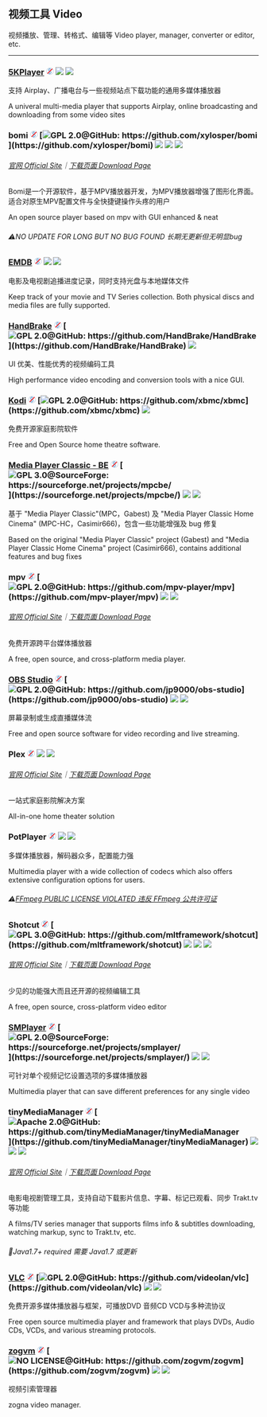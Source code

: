 ## 视频工具   Video

视频播放、管理、转格式、编辑等   Video player, manager, converter or editor, etc.

---

### [5KPlayer](https://www.5kplayer.com/) ![](/assets/free.png) ![](/assets/united-states.png) ![](/assets/multi_platform.png)

支持 Airplay、广播电台与一些视频站点下载功能的通用多媒体播放器

A univeral multi-media player that supports Airplay, online broadcasting and downloading from some video sites

### bomi ![](/assets/free.png) [![](/assets/open-source-icon.png "GPL 2.0@GitHub: https://github.com/xylosper/bomi")](https://github.com/xylosper/bomi) ![](/assets/earth-globe.png) ![](/assets/usb.png) ![](/assets/multi_platform.png)

###### [官网 Official Site](https://bomi-player.github.io/index.html)｜[下载页面 Download Page](https://bomi-player.github.io/downloads.html)

Bomi是一个开源软件，基于MPV播放器开发，为MPV播放器增强了图形化界面。适合对原生MPV配置文件与全快捷键操作头疼的用户

An open source player based on mpv with GUI enhanced & neat

###### ⚠NO UPDATE FOR LONG BUT NO BUG FOUND   长期无更新但无明显bug

### [EMDB](http://www.emdb.eu/) ![](/assets/free.png) ![](/assets/earth-globe.png) ![](/assets/usb.png)

电影及电视剧追播进度记录，同时支持光盘与本地媒体文件

Keep track of your movie and TV Series collection. Both physical discs and media files are fully supported.

### [HandBrake](http://handbrake.fr/) ![](/assets/free.png) [![](/assets/open-source-icon.png "GPL 2.0@GitHub: https://github.com/HandBrake/HandBrake")](https://github.com/HandBrake/HandBrake) ![](/assets/earth-globe.png)

UI 优美、性能优秀的视频编码工具

High performance video encoding and conversion tools with a nice GUI.

### [Kodi](https://kodi.tv/) ![](/assets/free.png) [![](/assets/open-source-icon.png "GPL 2.0@GitHub: https://github.com/xbmc/xbmc")](https://github.com/xbmc/xbmc) ![](/assets/earth-globe.png)

免费开源家庭影院软件

Free and Open Source home theatre software.

### [Media Player Classic - BE](https://mpcbe.sourceforge.io/) ![](/assets/free.png) [![](/assets/open-source-icon.png "GPL 3.0@SourceForge: https://sourceforge.net/projects/mpcbe/")](https://sourceforge.net/projects/mpcbe/) ![](/assets/earth-globe.png) ![](/assets/usb.png)

基于 "Media Player Classic"\(MPC，Gabest\) 及 "Media Player Classic Home Cinema" \(MPC-HC，Casimir666\)，包含一些功能增强及 bug 修复

Based on the original "Media Player Classic" project \(Gabest\) and "Media Player Classic Home Cinema" project \(Casimir666\), contains additional features and bug fixes

### mpv ![](/assets/free.png) [![](/assets/open-source-icon.png "GPL 2.0@GitHub: https://github.com/mpv-player/mpv")](https://github.com/mpv-player/mpv) ![](/assets/united-states.png) ![](/assets/multi_platform.png)

###### [官网 Official Site](https://mpv.io/)｜[下载页面 Download Page](https://mpv.io/installation/)

免费开源跨平台媒体播放器

A free, open source, and cross-platform media player.

### [OBS Studio](https://obsproject.com/) ![](/assets/free.png) [![](/assets/open-source-icon.png "GPL 2.0@GitHub: https://github.com/jp9000/obs-studio")](https://github.com/jp9000/obs-studio) ![](/assets/united-states.png) ![](/assets/usb.png)

屏幕录制或生成直播媒体流

Free and open source software for video recording and live streaming.

### Plex ![](/assets/free.png) ![](/assets/earth-globe.png) ![](/assets/multi_platform.png)

###### [官网 Official Site](https://www.plex.tv/)｜[下载页面 Download Page](https://www.plex.tv/apps/)

一站式家庭影院解决方案

All-in-one home theater solution

### PotPlayer ![](/assets/free.png) ![](/assets/earth-globe.png) ![](/assets/multi_platform.png)

多媒体播放器，解码器众多，配置能力强

Multimedia player with a wide collection of codecs which also offers extensive configuration options for users.

###### ⚠[FFmpeg PUBLIC LICENSE VIOLATED   违反 FFmpeg 公共许可证](https://github.com/FFmpeg/web/blob/master/src/shame#L63)

### Shotcut ![](/assets/free.png) [![](/assets/open-source-icon.png "GPL 3.0@GitHub: https://github.com/mltframework/shotcut")](https://github.com/mltframework/shotcut) ![](/assets/earth-globe.png) ![](/assets/usb.png) ![](/assets/multi_platform.png)

###### [官网 Official Site](https://www.shotcut.org/)｜[下载页面 Download Page](https://www.shotcut.org/download/)

少见的功能强大而且还开源的视频编辑工具

A free, open source, cross-platform video editor

### [SMPlayer](https://sourceforge.net/projects/smplayer/) ![](/assets/free.png) [![](/assets/open-source-icon.png "GPL 2.0@SourceForge: https://sourceforge.net/projects/smplayer/")](https://sourceforge.net/projects/smplayer/) ![](/assets/earth-globe.png) ![](/assets/multi_platform.png)

可针对单个视频记忆设置选项的多媒体播放器

Multimedia player that can save different preferences for any single video

### tinyMediaManager ![](/assets/free.png) [![](/assets/open-source-icon.png "Apache 2.0@GitHub: https://github.com/tinyMediaManager/tinyMediaManager")](https://github.com/tinyMediaManager/tinyMediaManager) ![](/assets/earth-globe.png) ![](/assets/usb.png) ![](/assets/multi_platform.png)

###### [官网 Official Site](http://www.tinymediamanager.org/)｜[下载页面 Download Page](http://www.tinymediamanager.org/download/)

电影电视剧管理工具，支持自动下载影片信息、字幕、标记已观看、同步 Trakt.tv 等功能

A films/TV series manager that supports films info & subtitles downloading, watching markup, sync to Trakt.tv, etc.

###### 📌Java1.7+ required 需要 Java1.7 或更新

### [VLC](http://www.videolan.org/vlc/index.html) ![](/assets/free.png) [![](/assets/open-source-icon.png "GPL 2.0@GitHub: https://github.com/videolan/vlc")](https://github.com/videolan/vlc) ![](/assets/earth-globe.png) ![](/assets/multi_platform.png)

免费开源多媒体播放器与框架，可播放DVD 音频CD VCD与多种流协议

Free open source multimedia player and framework that plays DVDs, Audio CDs, VCDs, and various streaming protocols.
       
### [**zogvm**](https://github.com/zogvm/zogvm) ![](/assets/free.png) [![](/assets/open-source-icon.png "NO LICENSE@GitHub: https://github.com/zogvm/zogvm")](https://github.com/zogvm/zogvm) ![](/assets/china.png) ![](/assets/usb.png)      

视频引索管理器       

zogna video manager.
